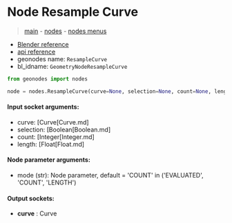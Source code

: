 # Node Resample Curve

> [main](../structure.md) - [nodes](nodes.md) - [nodes menus](nodes_menus.md)

- [Blender reference](https://docs.blender.org/manual/en/latest/modeling/geometry_nodes/curve/resample_curve.html)
- [api reference](https://docs.blender.org/api/current/bpy.types.GeometryNodeResampleCurve.html)
- geonodes name: `ResampleCurve`
- bl_idname: `GeometryNodeResampleCurve`

```python
from geonodes import nodes

node = nodes.ResampleCurve(curve=None, selection=None, count=None, length=None, mode='COUNT')
```

#### Input socket arguments:

- curve: [Curve[Curve.md]
- selection: [Boolean[Boolean.md]
- count: [Integer[Integer.md]
- length: [Float[Float.md]

#### Node parameter arguments:

- mode (str): Node parameter, default = 'COUNT' in ('EVALUATED', 'COUNT', 'LENGTH')

#### Output sockets:

- **curve** : Curve

